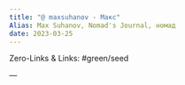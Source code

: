 ```yaml
---
title: "@ maxsuhanov - Макс"
Alias: Max Suhanov, Nomad's Journal, номад
date: 2023-03-25  
---
```

Zero-Links & Links:  #green/seed 


—  
